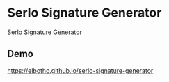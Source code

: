 # Serlo Signature Generator

Serlo Signature Generator

## Demo

https://elbotho.github.io/serlo-signature-generator

